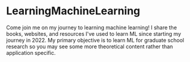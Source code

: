 # LearningMachineLearning
Come join me on my journey to learning machine learning! I share the books, websites, and resources I've used to learn ML since starting my journey in 2022. My primary objective is to learn ML for graduate school research so you may see some more theoretical content rather than application specific.

